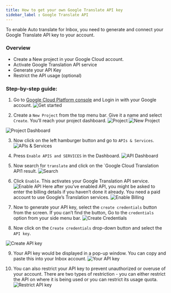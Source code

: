 ```yaml
---
title: How to get your own Google Translate API key
sidebar_label : Google Translate API
---
```


To enable Auto translate for Inbox, you need to generate and connect your Google Translate API key to your account.

### Overview
- Create a New project in your Google Cloud account.
- Activate Google Translation API service
- Generate your API Key
- Restrict the API usage (optional)

### Step-by-step guide:
1. Go to [Google Cloud Platform console](https://console.cloud.google.com/) and Login in with your Google account.
![Get started](https://cdn.yellowmessenger.com/UppSzrvO9uXf1622124831392.png)

2. Create a `New Project` from the top menu bar. Give it a name and select `Create`. You’ll reach your project dashboard.
![Project](https://cdn.yellowmessenger.com/ePMPdJ9zF3BY1622137538978.png)
![New Project](https://cdn.yellowmessenger.com/pi3Ma11DBHZP1622137648736.png)

![Project Dashboard](https://cdn.yellowmessenger.com/m0lExhNNcJU21622137667179.png)

3. Now click on the left hamburger button and go to `APIs & Services`.
![APIs & Services](https://cdn.yellowmessenger.com/Z6RbvvZRRNl91622137705437.png)

4. Press `Enable APIS and SERVICES` in the Dashboard.
![API Dashboard](https://cdn.yellowmessenger.com/7qKRLbr51MVo1622137798487.png)

5. Now search for `translate` and click on the `Google Cloud Translation API1 result.
![Search](https://cdn.yellowmessenger.com/PkuVLBjqInkc1622137863640.png)

6. Click `Enable`. This activates your Google Translation API service.
![Enable API](https://cdn.yellowmessenger.com/eWLwPwKwyMZl1622137899195.png)
Here after you’ve enabled API, you might be asked to enter the billing details if you haven’t done it already. You need a paid account to use Google’s Translation services.
![Enable Billing](https://cdn.yellowmessenger.com/i2pOWjN9o7RQ1622137922530.png)

7. Now to generate your API key, select the `create credentials` button from the screen. If you can’t find the button, Go to the `credentials` option from your side menu bar.
![Create Credentials](https://cdn.yellowmessenger.com/S1AVBSnRummH1622138154568.png)

8. Now click on the `Create credentials` drop-down button and select the `API key`.

![Create API key](https://cdn.yellowmessenger.com/agTiOFTSBxh01622138206885.png)

9. Your API key would be displayed in a pop-up window. You can copy and paste this into your Inbox account.
![Your API key](https://cdn.yellowmessenger.com/xFV0PrgCGUPy1622138248190.png)

10. You can also restrict your API key to prevent unauthorized or overuse of your account. There are two types of restriction - you can either restrict the API on where it is being used or you can restrict its usage quota.
![Restrict API key](https://cdn.yellowmessenger.com/DIxldtu4vinh1622138291995.png)